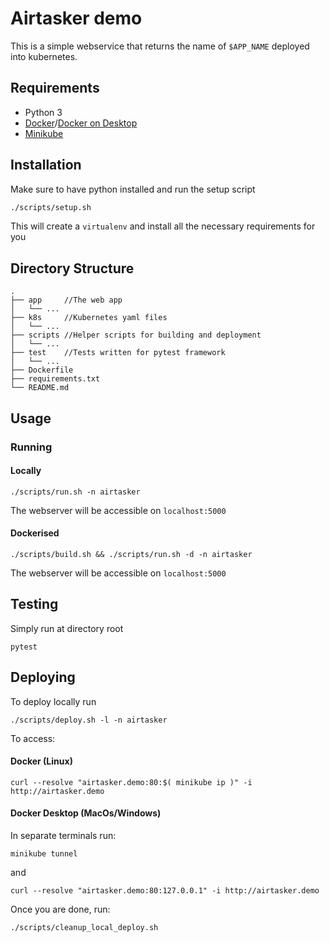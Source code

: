# Airtasker demo

This is a simple webservice that returns the name of `$APP_NAME` deployed into kubernetes.

## Requirements
* Python 3
* [Docker](https://docs.docker.com/engine/)/[Docker on Desktop](https://docs.docker.com/desktop/)
* [Minikube](https://minikube.sigs.k8s.io/docs/start/)

## Installation
Make sure to have python installed and run the setup script
```bash
./scripts/setup.sh
```
This will create a `virtualenv` and install all the necessary requirements for you

## Directory Structure
```
.
├── app     //The web app
│   └── ...
├── k8s     //Kubernetes yaml files
│   └── ...
├── scripts //Helper scripts for building and deployment
│   └── ...
├── test    //Tests written for pytest framework
│   └── ...
├── Dockerfile
├── requirements.txt
└── README.md
```
## Usage
### Running
#### Locally
```
./scripts/run.sh -n airtasker
```
The webserver will be accessible on `localhost:5000`

#### Dockerised
```
./scripts/build.sh && ./scripts/run.sh -d -n airtasker
```
The webserver will be accessible on `localhost:5000`

## Testing
Simply run at directory root
```
pytest
```

## Deploying
To deploy locally run
```
./scripts/deploy.sh -l -n airtasker
```

To access:
#### Docker (Linux)
```
curl --resolve "airtasker.demo:80:$( minikube ip )" -i http://airtasker.demo
```
#### Docker Desktop (MacOs/Windows)
In separate terminals run:
```
minikube tunnel
```
and
```
curl --resolve "airtasker.demo:80:127.0.0.1" -i http://airtasker.demo
```

Once you are done, run:
```
./scripts/cleanup_local_deploy.sh
```